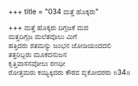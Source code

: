 +++
title = "034 ಮತ್ತೆ ಹೊಕ್ಕರು"

+++
ಮತ್ತೆ ಹೊಕ್ಕರು ದಿಗ್ಗಜಕೆ ಮದ  
ಮತ್ತದಿಗ್ಗಜ ಮಲೆತವೊಲು ಮಿಗೆ  
ಹತ್ತಿದರು ಶತಮನ್ಯು ಜಂಭನ ಜೋಡಿಯಂದದಲಿ  
ತತ್ತರಿಬ್ಬರು ಮೂಕದನುಜನ  
ಕೃತ್ತಿವಾಸನವೋಲು ರಣಧೀ  
ರೋತ್ತಮರು ಕಯ್ಯಿಕ್ಕಿದರು ಕೌರವ ವೃಕೋದರರು      ॥34॥